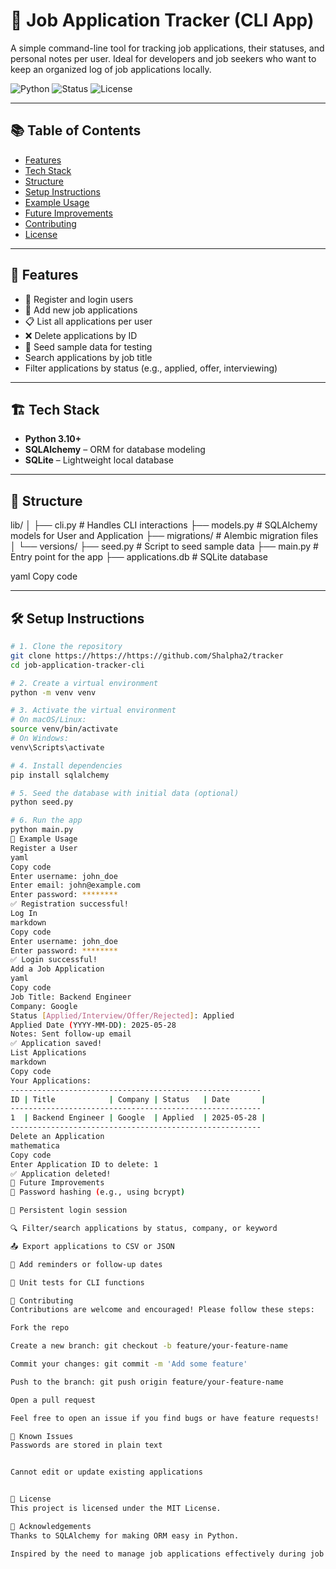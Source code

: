 # 📄 Job Application Tracker (CLI App)

A simple command-line tool for tracking job applications, their statuses, and personal notes per user. Ideal for developers and job seekers who want to keep an organized log of job applications locally.

![Python](https://img.shields.io/badge/python-3.10+-blue)
![Status](https://img.shields.io/badge/status-active-brightgreen)
![License](https://img.shields.io/badge/license-MIT-lightgrey)

---

## 📚 Table of Contents
- [Features](#-features)
- [Tech Stack](#-tech-stack)
- [Structure](#-structure)
- [Setup Instructions](#-setup-instructions)
- [Example Usage](#-example-usage)
- [Future Improvements](#-future-improvements)
- [Contributing](#-contributing)
- [License](#-license)

---

## 🚀 Features

- 🔐 Register and login users
- 📝 Add new job applications
- 📋 List all applications per user
- ❌ Delete applications by ID
- 🌱 Seed sample data for testing
- Search applications by job title
- Filter applications by status (e.g., applied, offer, interviewing)

---

## 🏗️ Tech Stack

- **Python 3.10+**
- **SQLAlchemy** – ORM for database modeling
- **SQLite** – Lightweight local database

---

## 📁 Structure

lib/
│
├── cli.py # Handles CLI interactions
├── models.py # SQLAlchemy models for User and Application
├── migrations/ # Alembic migration files
│ └── versions/
├── seed.py # Script to seed sample data
├── main.py # Entry point for the app
├── applications.db # SQLite database

yaml
Copy code

---

## 🛠️ Setup Instructions

```bash
# 1. Clone the repository
git clone https://https://https://github.com/Shalpha2/tracker
cd job-application-tracker-cli

# 2. Create a virtual environment
python -m venv venv

# 3. Activate the virtual environment
# On macOS/Linux:
source venv/bin/activate
# On Windows:
venv\Scripts\activate

# 4. Install dependencies
pip install sqlalchemy

# 5. Seed the database with initial data (optional)
python seed.py

# 6. Run the app
python main.py
🧪 Example Usage
Register a User
yaml
Copy code
Enter username: john_doe
Enter email: john@example.com
Enter password: ********
✅ Registration successful!
Log In
markdown
Copy code
Enter username: john_doe
Enter password: ********
✅ Login successful!
Add a Job Application
yaml
Copy code
Job Title: Backend Engineer
Company: Google
Status [Applied/Interview/Offer/Rejected]: Applied
Applied Date (YYYY-MM-DD): 2025-05-28
Notes: Sent follow-up email
✅ Application saved!
List Applications
markdown
Copy code
Your Applications:
--------------------------------------------------------
ID | Title            | Company | Status   | Date       |
--------------------------------------------------------
1  | Backend Engineer | Google  | Applied  | 2025-05-28 |
--------------------------------------------------------
Delete an Application
mathematica
Copy code
Enter Application ID to delete: 1
✅ Application deleted!
🔮 Future Improvements
🔐 Password hashing (e.g., using bcrypt)

📌 Persistent login session

🔍 Filter/search applications by status, company, or keyword

📤 Export applications to CSV or JSON

📅 Add reminders or follow-up dates

🧪 Unit tests for CLI functions

🤝 Contributing
Contributions are welcome and encouraged! Please follow these steps:

Fork the repo

Create a new branch: git checkout -b feature/your-feature-name

Commit your changes: git commit -m 'Add some feature'

Push to the branch: git push origin feature/your-feature-name

Open a pull request

Feel free to open an issue if you find bugs or have feature requests!

🐛 Known Issues
Passwords are stored in plain text 


Cannot edit or update existing applications


📄 License
This project is licensed under the MIT License.

🙌 Acknowledgements
Thanks to SQLAlchemy for making ORM easy in Python.

Inspired by the need to manage job applications effectively during job hunting.